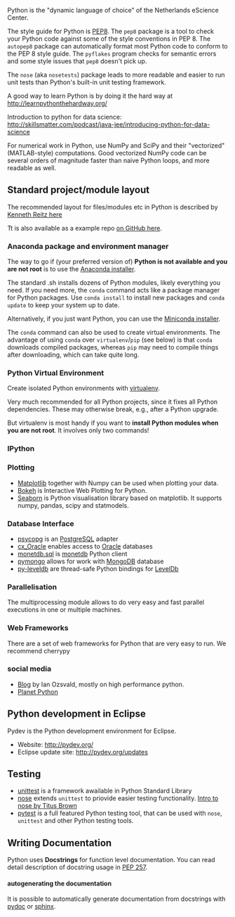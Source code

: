 Python is the "dynamic language of choice" of the Netherlands eScience Center.

The style guide for Python is [PEP8](http://www.python.org/dev/peps/pep-0008/). The `pep8` package is a tool to check your Python code against some of the style conventions in PEP 8. The `autopep8` package can automatically format most Python code to conform to the PEP 8 style guide. The `pyflakes` program checks for semantic errors and some style issues that `pep8` doesn't pick up.

The `nose` (aka `nosetests`) package leads to more readable and easier to run unit tests than Python's built-in unit testing framework.

A good way to learn Python is by doing it the hard way at http://learnpythonthehardway.org/

Introduction to python for data science: http://skillsmatter.com/podcast/java-jee/introducing-python-for-data-science

For numerical work in Python, use NumPy and SciPy and their "vectorized" (MATLAB-style) computations. Good vectorized NumPy code can be several orders of magnitude faster than naive Python loops, and more readable as well.

## Standard project/module layout

The recommended layout for files/modules etc in Python is described by [Kenneth Reitz here]( http://www.kennethreitz.org/essays/repository-structure-and-python)

Tt is also available as a example repo [on GitHub here](https://github.com/kennethreitz/samplemod).

### Anaconda package and environment manager
The way to go if (your preferred version of) **Python is not available and you are not root** is to use the [Anaconda installer](http://continuum.io/downloads).

The standard .sh installs dozens of Python modules, likely everything you need.
If you need more, the `conda` command acts like a package manager for Python packages.
Use `conda install` to install new packages and `conda update` to keep your system up to date.

Alternatively, if you just want Python, you can use the [Miniconda installer](http://conda.pydata.org/miniconda.html).

The `conda` command can also be used to create virtual environments.
The advantage of using `conda` over `virtualenv`/`pip` (see below) is that `conda` downloads compiled packages, whereas `pip` may need to compile things after downloading, which can take quite long.

### Python Virtual Environment
Create isolated Python environments with [virtualenv](https://virtualenv.pypa.io/en/latest/).

Very much recommended for all Python projects, since it fixes all Python dependencies. These may otherwise break, e.g., after a Python upgrade. 

But virtualenv is most handy if you want to **install Python modules when you are not root**. It involves only two commands!

### IPython


### Plotting
* [Matplotlib](http://matplotlib.org) together with Numpy can be used when plotting your data.
* [Bokeh](https://github.com/bokeh/bokeh) is Interactive Web Plotting for Python.
* [Seaborn](http://stanford.edu/~mwaskom/software/seaborn/index.html) is Python visualisation
library based on matplotlib. It supports numpy, pandas, scipy and statmodels.

### Database Interface
* [psycopg](http://initd.org/psycopg/) is an [PostgreSQL](http://www.postgresql.org) adapter
* [cx_Oracle](http://cx-oracle.sourceforge.net) enables access to [Oracle](https://www.oracle.com/database/index.html) databases
* [monetdb.sql](https://www.monetdb.org/Documentation/Manuals/SQLreference/Programming/Python)
is [monetdb](https://www.monetdb.org) Python client
* [pymongo](http://api.mongodb.org/python/current/#) allows for work with [MongoDB](http://www.mongodb.com) database
* [py-leveldb](https://code.google.com/p/py-leveldb/) are thread-safe Python bindings for [LevelDb](https://github.com/google/leveldb)

### Parallelisation
The multiprocessing module allows to do very easy and fast parallel executions in one or multiple machines.

### Web Frameworks
There are a set of web frameworks for Python that are very easy to run. We recommend cherrypy

### social media
* [Blog](http://ianozsvald.com/) by Ian Ozsvald, mostly on high performance python.
* [Planet Python](http://planetpython.org)

## Python development in Eclipse

Pydev is the Python development environment for Eclipse.

- Website: http://pydev.org/
- Eclipse update site: http://pydev.org/updates

## Testing

* [unittest](https://docs.python.org/3/library/unittest.html) is a framework awailable in Python Standard Library
* [nose](https://nose.readthedocs.org/en/latest/) extends `unittest` to priovide easier testing functionality. [Intro to nose by Titus Brown](http://ivory.idyll.org/articles/nose-intro.html)
* [pytest](http://pytest.org/latest/) is a full featured Python testing tool, that can be used with `nose`, `unittest` and other Python testing tools.

## Writing Documentation

Python uses **Docstrings** for function level documentation. You can read detail description of docstring usage in [PEP 257](https://www.python.org/dev/peps/pep-0257/).

#### autogenerating the documentation
It is possible to automatically generate documentation from docstrings with [pydoc](https://docs.python.org/2/library/pydoc.html) or [sphinx](http://sphinx-doc.org).

